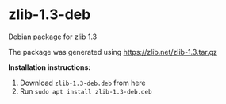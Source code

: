 # zlib-1.3-deb
Debian package for zlib 1.3

The package was generated using https://zlib.net/zlib-1.3.tar.gz

**Installation instructions:**
1. Download `zlib-1.3-deb.deb` from here
2. Run `sudo apt install zlib-1.3-deb.deb`
